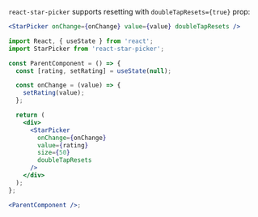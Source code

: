 `react-star-picker` supports resetting with `doubleTapResets={true}` prop:

```jsx static
<StarPicker onChange={onChange} value={value} doubleTapResets />
```

```jsx noeditor
import React, { useState } from 'react';
import StarPicker from 'react-star-picker';

const ParentComponent = () => {
  const [rating, setRating] = useState(null);

  const onChange = (value) => {
    setRating(value);
  };

  return (
    <div>
      <StarPicker
        onChange={onChange}
        value={rating}
        size={50}
        doubleTapResets
      />
    </div>
  );
};

<ParentComponent />;
```
